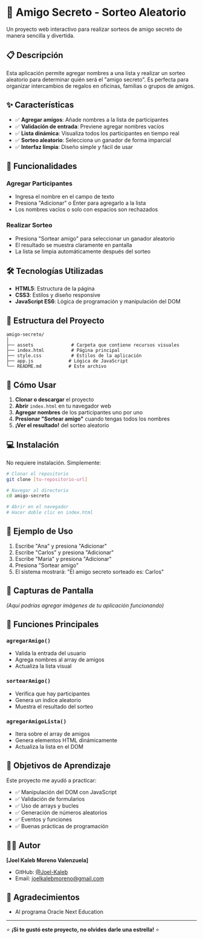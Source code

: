 # 🎁 Amigo Secreto - Sorteo Aleatorio

Un proyecto web interactivo para realizar sorteos de amigo secreto de manera sencilla y divertida.

## 📋 Descripción

Esta aplicación permite agregar nombres a una lista y realizar un sorteo aleatorio para determinar quién será el "amigo secreto". Es perfecta para organizar intercambios de regalos en oficinas, familias o grupos de amigos.

## ✨ Características

- ✅ **Agregar amigos**: Añade nombres a la lista de participantes
- ✅ **Validación de entrada**: Previene agregar nombres vacíos
- ✅ **Lista dinámica**: Visualiza todos los participantes en tiempo real
- ✅ **Sorteo aleatorio**: Selecciona un ganador de forma imparcial
- ✅ **Interfaz limpia**: Diseño simple y fácil de usar

## 🚀 Funcionalidades

### Agregar Participantes
- Ingresa el nombre en el campo de texto
- Presiona "Adicionar" o Enter para agregarlo a la lista
- Los nombres vacíos o solo con espacios son rechazados

### Realizar Sorteo
- Presiona "Sortear amigo" para seleccionar un ganador aleatorio
- El resultado se muestra claramente en pantalla
- La lista se limpia automáticamente después del sorteo

## 🛠️ Tecnologías Utilizadas

- **HTML5**: Estructura de la página
- **CSS3**: Estilos y diseño responsive
- **JavaScript ES6**: Lógica de programación y manipulación del DOM

## 📁 Estructura del Proyecto

```
amigo-secreto/
│
├── assets              # Carpeta que contiene recursos visuales
├── index.html          # Página principal
├── style.css           # Estilos de la aplicación
├── app.js             # Lógica de JavaScript
└── README.md          # Este archivo
```

## 🎯 Cómo Usar

1. **Clonar o descargar** el proyecto
2. **Abrir** `index.html` en tu navegador web
3. **Agregar nombres** de los participantes uno por uno
4. **Presionar "Sortear amigo"** cuando tengas todos los nombres
5. **¡Ver el resultado!** del sorteo aleatorio

## 💻 Instalación

No requiere instalación. Simplemente:

```bash
# Clonar el repositorio
git clone [tu-repositorio-url]

# Navegar al directorio
cd amigo-secreto

# Abrir en el navegador
# Hacer doble clic en index.html
```

## 🧪 Ejemplo de Uso

1. Escribe "Ana" y presiona "Adicionar"
2. Escribe "Carlos" y presiona "Adicionar"  
3. Escribe "María" y presiona "Adicionar"
4. Presiona "Sortear amigo"
5. El sistema mostrará: "El amigo secreto sorteado es: Carlos"

## 🎨 Capturas de Pantalla

*(Aquí podrías agregar imágenes de tu aplicación funcionando)*

## 🔧 Funciones Principales

### `agregarAmigo()`
- Valida la entrada del usuario
- Agrega nombres al array de amigos
- Actualiza la lista visual

### `sortearAmigo()`
- Verifica que hay participantes
- Genera un índice aleatorio
- Muestra el resultado del sorteo

### `agregarAmigoLista()`
- Itera sobre el array de amigos
- Genera elementos HTML dinámicamente
- Actualiza la lista en el DOM

## 🎯 Objetivos de Aprendizaje

Este proyecto me ayudó a practicar:

- ✅ Manipulación del DOM con JavaScript
- ✅ Validación de formularios
- ✅ Uso de arrays y bucles
- ✅ Generación de números aleatorios
- ✅ Eventos y funciones
- ✅ Buenas prácticas de programación

## 👨‍💻 Autor

**[Joel Kaleb Moreno Valenzuela]**
- GitHub: [@Joel-Kaleb](https://github.com/Joel-Kaleb)
- Email: joelkalebmoreno@gmail.com

## 🙏 Agradecimientos

- Al programa Oracle Next Education

---

⭐ **¡Si te gustó este proyecto, no olvides darle una estrella!** ⭐